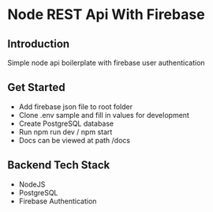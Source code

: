 # Node REST Api With Firebase

## Introduction
Simple node api boilerplate with firebase user authentication

## Get Started
- Add firebase json file to root folder
- Clone .env sample and fill in values for development
- Create PostgreSQL database
- Run npm run dev / npm start
- Docs can be viewed at path /docs

## Backend Tech Stack
- NodeJS
- PostgreSQL
- Firebase Authentication
